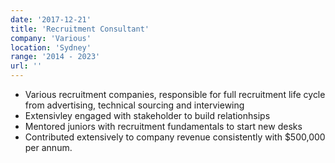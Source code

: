 ```yaml
---
date: '2017-12-21'
title: 'Recruitment Consultant'
company: 'Various'
location: 'Sydney'
range: '2014 - 2023'
url: ''
---
```


- Various recruitment companies, responsible for full recruitment life cycle from advertising, technical sourcing and interviewing
- Extensivley engaged with stakeholder to build relationhsips
- Mentored juniors with recruitment fundamentals to start new desks
- Contributed extensively to company revenue consistently with $500,000 per annum.

